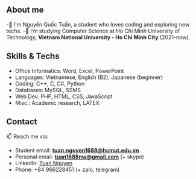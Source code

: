 ## About me 

-👋 I'm Nguyễn Quốc Tuấn, a student who loves coding and exploring new techs.
-🌱 I’m studying Computer Science at Ho Chi Minh University of Technology, **Vietnam National University - Ho Chi Minh City** (2021-now).

## Skills & Techs

- Office Informatics: Word, Excel, PowerPoint
- Languages: Vietnamese, English (B2), Japanese (beginner)
- Coding: C++, C, C#, Python
- Databases: MySQL, SSMS
- Web Dev: PHP, HTML, CSS, JavaScript
- Misc.: Academic research, LATEX

## Contact

📫 Reach me via: 
- Student email: **[tuan.nguyen1688@hcmut.edu.vn](mailto:tuan.nguyen1688@hcmut.edu.vn)**
- Personal email: **[tuan1688nw@gmail.com](mailto:tuan1688nw@gmail.com)** (+ skype)
- LinkedIn: [Tuan Nguyen](https://www.linkedin.com/in/tuan2k33/)
- Phone: +84 966228451 (+ zalo, telegram)

